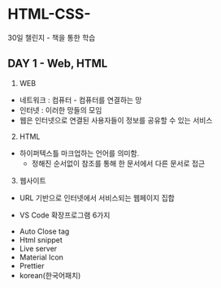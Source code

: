 # HTML-CSS-
30일 챌린지 - 책을 통한 학습
## DAY 1 - Web, HTML
1. WEB
- 네트워크 : 컴퓨터 - 컴퓨터를 연결하는 망
- 인터넷 : 이러한 망들의 모임
- 웹은 인터넷으로 연결된 사용자들이 정보를 공유할 수 있는 서비스

2. HTML
- 하이퍼텍스틀 마크업하는 언어를 의미함.
    + 정해진 순서없이 참조를 통해 한 문서에서 다른 문서로 접근

3. 웹사이트 
- URL 기반으로 인터넷에서 서비스되는 웹페이지 집합

* VS Code 확장프로그램 6가지 
+ Auto Close tag
+ Html snippet
+ Live server
+ Material Icon
+ Prettier
+ korean(한국어패치)
